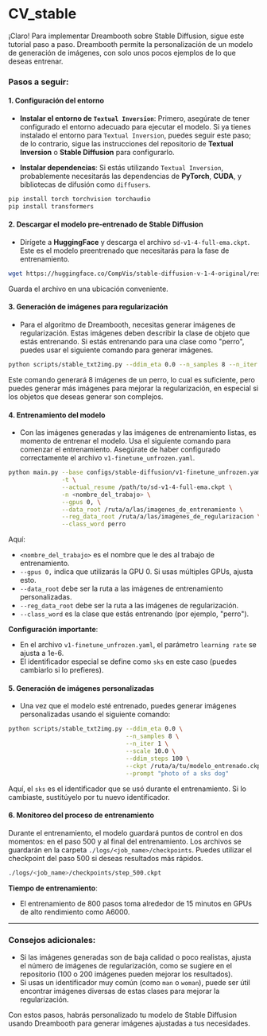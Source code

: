 # CV_stable
¡Claro! Para implementar Dreambooth sobre Stable Diffusion, sigue este tutorial paso a paso. Dreambooth permite la personalización de un modelo de generación de imágenes, con solo unos pocos ejemplos de lo que deseas entrenar.

### **Pasos a seguir:**

#### 1. **Configuración del entorno**

* **Instalar el entorno de `Textual Inversion`**: Primero, asegúrate de tener configurado el entorno adecuado para ejecutar el modelo. Si ya tienes instalado el entorno para `Textual Inversion`, puedes seguir este paso; de lo contrario, sigue las instrucciones del repositorio de **Textual Inversion** o **Stable Diffusion** para configurarlo.

* **Instalar dependencias**: Si estás utilizando `Textual Inversion`, probablemente necesitarás las dependencias de **PyTorch**, **CUDA**, y bibliotecas de difusión como `diffusers`.

```bash
pip install torch torchvision torchaudio
pip install transformers
```

#### 2. **Descargar el modelo pre-entrenado de Stable Diffusion**

* Dirígete a **HuggingFace** y descarga el archivo `sd-v1-4-full-ema.ckpt`. Este es el modelo preentrenado que necesitarás para la fase de entrenamiento.

```bash
wget https://huggingface.co/CompVis/stable-diffusion-v-1-4-original/resolve/main/sd-v1-4-full-ema.ckpt
```

Guarda el archivo en una ubicación conveniente.

#### 3. **Generación de imágenes para regularización**

* Para el algoritmo de Dreambooth, necesitas generar imágenes de regularización. Estas imágenes deben describir la clase de objeto que estás entrenando. Si estás entrenando para una clase como "perro", puedes usar el siguiente comando para generar imágenes.

```bash
python scripts/stable_txt2img.py --ddim_eta 0.0 --n_samples 8 --n_iter 1 --scale 10.0 --ddim_steps 50  --ckpt /path/to/sd-v1-4-full-ema.ckpt --prompt "a photo of a dog"
```

Este comando generará 8 imágenes de un perro, lo cual es suficiente, pero puedes generar más imágenes para mejorar la regularización, en especial si los objetos que deseas generar son complejos.

#### 4. **Entrenamiento del modelo**

* Con las imágenes generadas y las imágenes de entrenamiento listas, es momento de entrenar el modelo. Usa el siguiente comando para comenzar el entrenamiento. Asegúrate de haber configurado correctamente el archivo `v1-finetune_unfrozen.yaml`.

```bash
python main.py --base configs/stable-diffusion/v1-finetune_unfrozen.yaml \
               -t \
               --actual_resume /path/to/sd-v1-4-full-ema.ckpt \
               -n <nombre_del_trabajo> \
               --gpus 0, \
               --data_root /ruta/a/las/imagenes_de_entrenamiento \
               --reg_data_root /ruta/a/las/imagenes_de_regularizacion \
               --class_word perro
```

Aquí:

* `<nombre_del_trabajo>` es el nombre que le des al trabajo de entrenamiento.
* `--gpus 0,` indica que utilizarás la GPU 0. Si usas múltiples GPUs, ajusta esto.
* `--data_root` debe ser la ruta a las imágenes de entrenamiento personalizadas.
* `--reg_data_root` debe ser la ruta a las imágenes de regularización.
* `--class_word` es la clase que estás entrenando (por ejemplo, "perro").

**Configuración importante**:

* En el archivo `v1-finetune_unfrozen.yaml`, el parámetro `learning rate` se ajusta a 1e-6.
* El identificador especial se define como `sks` en este caso (puedes cambiarlo si lo prefieres).

#### 5. **Generación de imágenes personalizadas**

* Una vez que el modelo esté entrenado, puedes generar imágenes personalizadas usando el siguiente comando:

```bash
python scripts/stable_txt2img.py --ddim_eta 0.0 \
                                 --n_samples 8 \
                                 --n_iter 1 \
                                 --scale 10.0 \
                                 --ddim_steps 100 \
                                 --ckpt /ruta/a/tu/modelo_entrenado.ckpt \
                                 --prompt "photo of a sks dog"
```

Aquí, el `sks` es el identificador que se usó durante el entrenamiento. Si lo cambiaste, sustitúyelo por tu nuevo identificador.

#### 6. **Monitoreo del proceso de entrenamiento**

Durante el entrenamiento, el modelo guardará puntos de control en dos momentos: en el paso 500 y al final del entrenamiento. Los archivos se guardarán en la carpeta `./logs/<job_name>/checkpoints`. Puedes utilizar el checkpoint del paso 500 si deseas resultados más rápidos.

```bash
./logs/<job_name>/checkpoints/step_500.ckpt
```

**Tiempo de entrenamiento**:

* El entrenamiento de 800 pasos toma alrededor de 15 minutos en GPUs de alto rendimiento como A6000.

---

### **Consejos adicionales**:

* Si las imágenes generadas son de baja calidad o poco realistas, ajusta el número de imágenes de regularización, como se sugiere en el repositorio (100 o 200 imágenes pueden mejorar los resultados).
* Si usas un identificador muy común (como `man` o `woman`), puede ser útil encontrar imágenes diversas de estas clases para mejorar la regularización.

Con estos pasos, habrás personalizado tu modelo de Stable Diffusion usando Dreambooth para generar imágenes ajustadas a tus necesidades.
